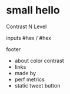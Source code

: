 
# small hello

Contrast N
Level

inputs
#hex / #hex

footer
- about color contrast
- links
- made by
- perf metrics
- static tweet button

